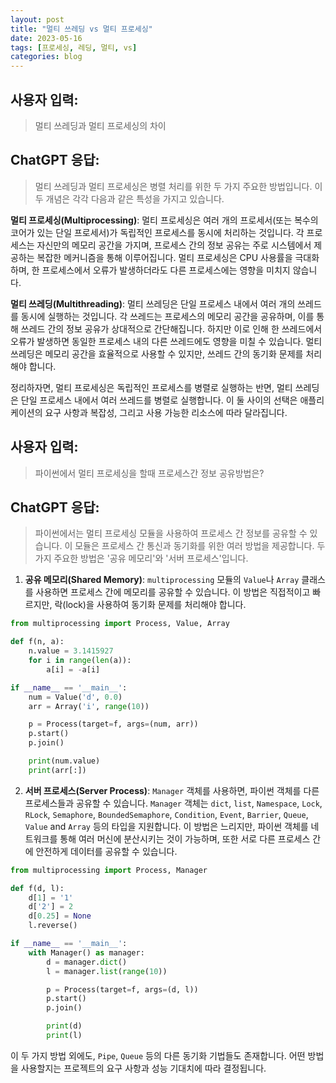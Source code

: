 ```yaml
---
layout: post
title: "멀티 쓰레딩 vs 멀티 프로세싱"
date: 2023-05-16
tags: [프로세싱, 레딩, 멀티, vs]
categories: blog
---
```


## 사용자 입력:
> 멀티 쓰레딩과 멀티 프로세싱의 차이

## ChatGPT 응답:
> 멀티 쓰레딩과 멀티 프로세싱은 병렬 처리를 위한 두 가지 주요한 방법입니다. 이 두 개념은 각각 다음과 같은 특성을 가지고 있습니다.

**멀티 프로세싱(Multiprocessing)**: 
멀티 프로세싱은 여러 개의 프로세서(또는 복수의 코어가 있는 단일 프로세서)가 독립적인 프로세스를 동시에 처리하는 것입니다. 각 프로세스는 자신만의 메모리 공간을 가지며, 프로세스 간의 정보 공유는 주로 시스템에서 제공하는 복잡한 메커니즘을 통해 이루어집니다. 멀티 프로세싱은 CPU 사용률을 극대화하며, 한 프로세스에서 오류가 발생하더라도 다른 프로세스에는 영향을 미치지 않습니다.

**멀티 쓰레딩(Multithreading)**:
멀티 쓰레딩은 단일 프로세스 내에서 여러 개의 쓰레드를 동시에 실행하는 것입니다. 각 쓰레드는 프로세스의 메모리 공간을 공유하며, 이를 통해 쓰레드 간의 정보 공유가 상대적으로 간단해집니다. 하지만 이로 인해 한 쓰레드에서 오류가 발생하면 동일한 프로세스 내의 다른 쓰레드에도 영향을 미칠 수 있습니다. 멀티 쓰레딩은 메모리 공간을 효율적으로 사용할 수 있지만, 쓰레드 간의 동기화 문제를 처리해야 합니다.

정리하자면, 멀티 프로세싱은 독립적인 프로세스를 병렬로 실행하는 반면, 멀티 쓰레딩은 단일 프로세스 내에서 여러 쓰레드를 병렬로 실행합니다. 이 둘 사이의 선택은 애플리케이션의 요구 사항과 복잡성, 그리고 사용 가능한 리소스에 따라 달라집니다.

## 사용자 입력:
> 파이썬에서 멀티 프로세싱을 할때 프로세스간 정보 공유방법은?

## ChatGPT 응답:
> 파이썬에서는 멀티 프로세싱 모듈을 사용하여 프로세스 간 정보를 공유할 수 있습니다. 이 모듈은 프로세스 간 통신과 동기화를 위한 여러 방법을 제공합니다. 두 가지 주요한 방법은 '공유 메모리'와 '서버 프로세스'입니다.

1. **공유 메모리(Shared Memory)**: `multiprocessing` 모듈의 `Value`나 `Array` 클래스를 사용하면 프로세스 간에 메모리를 공유할 수 있습니다. 이 방법은 직접적이고 빠르지만, 락(lock)을 사용하여 동기화 문제를 처리해야 합니다.

```python
from multiprocessing import Process, Value, Array

def f(n, a):
    n.value = 3.1415927
    for i in range(len(a)):
        a[i] = -a[i]

if __name__ == '__main__':
    num = Value('d', 0.0)
    arr = Array('i', range(10))

    p = Process(target=f, args=(num, arr))
    p.start()
    p.join()

    print(num.value)
    print(arr[:])
```

2. **서버 프로세스(Server Process)**: `Manager` 객체를 사용하면, 파이썬 객체를 다른 프로세스들과 공유할 수 있습니다. `Manager` 객체는 `dict`, `list`, `Namespace`, `Lock`, `RLock`, `Semaphore`, `BoundedSemaphore`, `Condition`, `Event`, `Barrier`, `Queue`, `Value` and `Array` 등의 타입을 지원합니다. 이 방법은 느리지만, 파이썬 객체를 네트워크를 통해 여러 머신에 분산시키는 것이 가능하며, 또한 서로 다른 프로세스 간에 안전하게 데이터를 공유할 수 있습니다.

```python
from multiprocessing import Process, Manager

def f(d, l):
    d[1] = '1'
    d['2'] = 2
    d[0.25] = None
    l.reverse()

if __name__ == '__main__':
    with Manager() as manager:
        d = manager.dict()
        l = manager.list(range(10))

        p = Process(target=f, args=(d, l))
        p.start()
        p.join()

        print(d)
        print(l)
```

이 두 가지 방법 외에도, `Pipe`, `Queue` 등의 다른 동기화 기법들도 존재합니다. 어떤 방법을 사용할지는 프로젝트의 요구 사항과 성능 기대치에 따라 결정됩니다.


